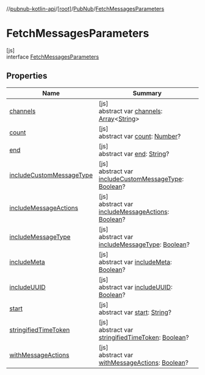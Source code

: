 //[pubnub-kotlin-api](../../../../index.md)/[[root]](../../index.md)/[PubNub](../index.md)/[FetchMessagesParameters](index.md)

# FetchMessagesParameters

[js]\
interface [FetchMessagesParameters](index.md)

## Properties

| Name | Summary |
|---|---|
| [channels](channels.md) | [js]<br>abstract var [channels](channels.md): [Array](https://kotlinlang.org/api/latest/jvm/stdlib/kotlin/-array/index.html)&lt;[String](https://kotlinlang.org/api/latest/jvm/stdlib/kotlin/-string/index.html)&gt; |
| [count](count.md) | [js]<br>abstract var [count](count.md): [Number](https://kotlinlang.org/api/latest/jvm/stdlib/kotlin/-number/index.html)? |
| [end](end.md) | [js]<br>abstract var [end](end.md): [String](https://kotlinlang.org/api/latest/jvm/stdlib/kotlin/-string/index.html)? |
| [includeCustomMessageType](include-custom-message-type.md) | [js]<br>abstract var [includeCustomMessageType](include-custom-message-type.md): [Boolean](https://kotlinlang.org/api/latest/jvm/stdlib/kotlin/-boolean/index.html)? |
| [includeMessageActions](include-message-actions.md) | [js]<br>abstract var [includeMessageActions](include-message-actions.md): [Boolean](https://kotlinlang.org/api/latest/jvm/stdlib/kotlin/-boolean/index.html)? |
| [includeMessageType](include-message-type.md) | [js]<br>abstract var [includeMessageType](include-message-type.md): [Boolean](https://kotlinlang.org/api/latest/jvm/stdlib/kotlin/-boolean/index.html)? |
| [includeMeta](include-meta.md) | [js]<br>abstract var [includeMeta](include-meta.md): [Boolean](https://kotlinlang.org/api/latest/jvm/stdlib/kotlin/-boolean/index.html)? |
| [includeUUID](include-u-u-i-d.md) | [js]<br>abstract var [includeUUID](include-u-u-i-d.md): [Boolean](https://kotlinlang.org/api/latest/jvm/stdlib/kotlin/-boolean/index.html)? |
| [start](start.md) | [js]<br>abstract var [start](start.md): [String](https://kotlinlang.org/api/latest/jvm/stdlib/kotlin/-string/index.html)? |
| [stringifiedTimeToken](stringified-time-token.md) | [js]<br>abstract var [stringifiedTimeToken](stringified-time-token.md): [Boolean](https://kotlinlang.org/api/latest/jvm/stdlib/kotlin/-boolean/index.html)? |
| [withMessageActions](with-message-actions.md) | [js]<br>abstract var [withMessageActions](with-message-actions.md): [Boolean](https://kotlinlang.org/api/latest/jvm/stdlib/kotlin/-boolean/index.html)? |
